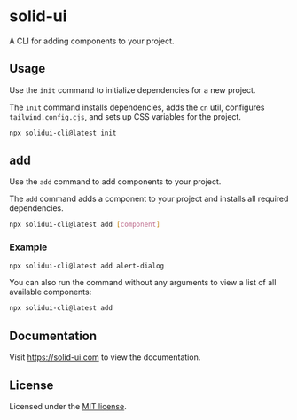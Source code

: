# solid-ui

A CLI for adding components to your project.

## Usage

Use the `init` command to initialize dependencies for a new project.

The `init` command installs dependencies, adds the `cn` util, configures `tailwind.config.cjs`, and sets up CSS variables for the project.

```bash
npx solidui-cli@latest init
```

## add

Use the `add` command to add components to your project.

The `add` command adds a component to your project and installs all required dependencies.

```bash
npx solidui-cli@latest add [component]
```

### Example

```bash
npx solidui-cli@latest add alert-dialog
```

You can also run the command without any arguments to view a list of all available components:

```bash
npx solidui-cli@latest add
```

## Documentation

Visit https://solid-ui.com to view the documentation.

## License

Licensed under the [MIT license](https://github.com/sek-consulting/solid-ui/blob/main/LICENSE).
